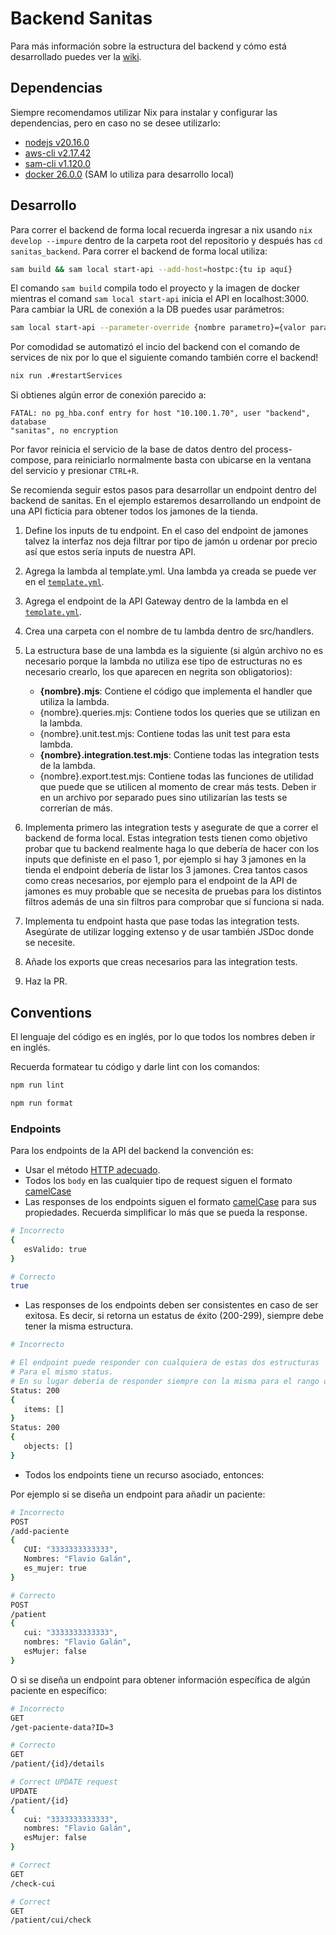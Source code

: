# Backend Sanitas

Para más información sobre la estructura del backend y cómo está desarrollado
puedes ver la [wiki](../wiki/mantenimiento/backend/README.md).

## Dependencias

Siempre recomendamos utilizar Nix para instalar y configurar las dependencias,
pero en caso no se desee utilizarlo:

- [nodejs v20.16.0](https://nodejs.org/en)
- [aws-cli v2.17.42](https://aws.amazon.com/cli/)
- [sam-cli v1.120.0](https://docs.aws.amazon.com/serverless-application-model/latest/developerguide/install-sam-cli.html)
- [docker 26.0.0](https://www.docker.com/) (SAM lo utiliza para desarrollo local)

## Desarrollo

Para correr el backend de forma local recuerda ingresar a nix usando
`nix develop --impure` dentro de la carpeta root del repositorio y después has
`cd sanitas_backend`. Para correr el backend de forma local utiliza:

```bash
sam build && sam local start-api --add-host=hostpc:{tu ip aquí}
```

El comando `sam build` compila todo el proyecto y la imagen de docker mientras
el comand `sam local start-api` inicia el API en localhost:3000. Para cambiar la
URL de conexión a la DB puedes usar parámetros:

```bash
sam local start-api --parameter-override {nombre parametro}={valor parametro}
```

Por comodidad se automatizó el incio del backend con el comando de services de
nix por lo que el siguiente comando también corre el backend!

```bash
nix run .#restartServices
```

Si obtienes algún error de conexión parecido a:

```text
FATAL: no pg_hba.conf entry for host "10.100.1.70", user "backend", database
"sanitas", no encryption
```

Por favor reinicia el servicio de la base de datos dentro del process-compose,
para reiniciarlo normalmente basta con ubicarse en la ventana del servicio y
presionar `CTRL+R`.

Se recomienda seguir estos pasos para desarrollar un endpoint dentro del backend
de sanitas. En el ejemplo estaremos desarrollando un endpoint de una API
ficticia para obtener todos los jamones de la tienda.

1. Define los inputs de tu endpoint. En el caso del endpoint de jamones talvez
   la interfaz nos deja filtrar por tipo de jamón u ordenar por precio así que
   estos sería inputs de nuestra API.

1. Agrega la lambda al template.yml. Una lambda ya creada se puede ver en el
   [`template.yml`](template.yaml).

1. Agrega el endpoint de la API Gateway dentro de la lambda en el
   [`template.yml`](template.yaml).

1. Crea una carpeta con el nombre de tu lambda dentro de src/handlers.

1. La estructura base de una lambda es la siguiente (si algún archivo no es
   necesario porque la lambda no utiliza ese tipo de estructuras no es necesario
   crearlo, los que aparecen en negrita son obligatorios):

   - **{nombre}.mjs**: Contiene el código que implementa el handler que utiliza
     la lambda.
   - {nombre}.queries.mjs: Contiene todos los queries que se utilizan en la
     lambda.
   - {nombre}.unit.test.mjs: Contiene todas las unit test para esta lambda.
   - **{nombre}.integration.test.mjs**: Contiene todas las integration tests de
     la lambda.
   - {nombre}.export.test.mjs: Contiene todas las funciones de utilidad que
     puede que se utilicen al momento de crear más tests. Deben ir en un archivo
     por separado pues sino utilizarían las tests se correrían de más.

1. Implementa primero las integration tests y asegurate de que a correr el
   backend de forma local. Estas integration tests tienen como objetivo probar que
   tu backend realmente haga lo que debería de hacer con los inputs que definiste
   en el paso 1, por ejemplo si hay 3 jamones en la tienda el endpoint debería de
   listar los 3 jamones. Crea tantos casos como creas necesarios, por ejemplo
   para el endpoint de la API de jamones es muy probable que se necesita de
   pruebas para los distintos filtros además de una sin filtros para comprobar
   que sí funciona si nada.

1. Implementa tu endpoint hasta que pase todas las integration tests. Asegúrate
   de utilizar logging extenso y de usar también JSDoc donde se necesite.

1. Añade los exports que creas necesarios para las integration tests.

1. Haz la PR.

## Conventions

El lenguaje del código es en inglés, por lo que todos los nombres deben ir en inglés.

Recuerda formatear tu código y darle lint con los comandos:

```bash
npm run lint
```

```bash
npm run format
```

### Endpoints

Para los endpoints de la API del backend la convención es:

- Usar el método [HTTP adecuado](https://developer.mozilla.org/en-US/docs/Web/HTTP/Methods).
- Todos los `body` en las cualquier tipo de request siguen el formato [camelCase](https://es.wikipedia.org/wiki/Camel_case)
- Las responses de los endpoints siguen el formato [camelCase](https://es.wikipedia.org/wiki/Camel_case)
  para sus propiedades. Recuerda simplificar lo más que se pueda la response.

```bash
# Incorrecto
{
   esValido: true
}
```

```bash
# Correcto
true
```

- Las responses de los endpoints deben ser consistentes en caso de ser exitosa.
  Es decir, si retorna un estatus de éxito (200-299), siempre debe tener la misma
  estructura.

```bash
# Incorrecto

# El endpoint puede responder con cualquiera de estas dos estructuras
# Para el mismo status.
# En su lugar debería de responder siempre con la misma para el rango de estatus.
Status: 200
{
   items: []
}
Status: 200
{
   objects: []
}
```

- Todos los endpoints tiene un recurso asociado, entonces:

Por ejemplo si se diseña un endpoint para añadir un paciente:

```bash
# Incorrecto
POST
/add-paciente
{
   CUI: "3333333333333",
   Nombres: "Flavio Galán",
   es_mujer: true
}
```

```bash
# Correcto
POST
/patient
{
   cui: "3333333333333",
   nombres: "Flavio Galán",
   esMujer: false
}
```

O si se diseña un endpoint para obtener información específica de algún paciente
en específico:

```bash
# Incorrecto
GET
/get-paciente-data?ID=3
```

```bash
# Correcto
GET
/patient/{id}/details
```

```bash
# Correct UPDATE request
UPDATE
/patient/{id}
{
   cui: "3333333333333",
   nombres: "Flavio Galán",
   esMujer: false
}
```

```bash
# Correct
GET
/check-cui
```

```bash
# Correct
GET
/patient/cui/check
```
